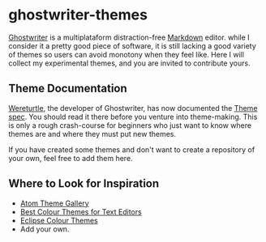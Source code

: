 # ghostwriter-themes

[Ghostwriter](https://github.com/wereturtle/ghostwriter) is a multiplataform distraction-free [Markdown](https://daringfireball.net/projects/markdown) editor. while I consider it a pretty good piece of software, it is still lacking a good variety of themes so users can avoid monotony when they feel like. Here I will collect my experimental themes, and you are invited to contribute yours.

## Theme Documentation

[Wereturtle](https://github.com/wereturtle), the developer of Ghostwriter, has now documented the [Theme spec](https://github.com/wereturtle/ghostwriter/wiki/Theme-File-Format). You should read it there before you venture into theme-making. This is only a rough crash-course for beginners who just want to know where themes are and where they must put new themes.

If you have created some themes and don't want to create a repository of your own, feel free to add them here.

## Where to Look for Inspiration 

* [Atom Theme Gallery](https://atom.io/themes)
* [Best Colour Themes for Text Editors](https://www.slant.co/topics/358/~best-color-themes-for-text-editors)
* [Eclipse Colour Themes](http://www.eclipsecolorthemes.org/)
* Add your own.
